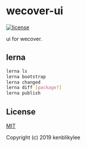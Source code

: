 # wecover-ui

[![license](https://img.shields.io/github/license/kenblikylee/wecover-ui)](https://github.com/kenblikylee/wecover-ui/blob/master/LICENSE)

ui for wecover.

## lerna

``` sh
lerna ls
lerna bootstrap
lerna changed
lerna diff [package?]
lerna publish
```

## License

[MIT](http://opensource.org/licenses/MIT)

Copyright (c) 2019 kenblikylee
